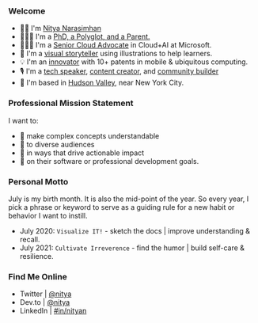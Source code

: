 ### Welcome

* 👋🏽 I'm [Nitya Narasimhan](https://nitya.dev/about) 
* 👩🏽‍🎓 I'm a [PhD, a Polyglot, and a Parent.](https://twitter.com/nitya)
* 👩🏽‍💻 I'm a [Senior Cloud Advocate](https://developer.microsoft.com/en-us/advocates/) in Cloud+AI at Microsoft.
* 🎨 I'm a [visual storyteller](https://sketchthedocs.dev) using illustrations to help learners. 
* 💡 I'm an [innovator](https://patents.google.com/?inventor=Nitya+Narasimhan) with 10+ patents in mobile & ubiquitous computing.
* 🎙 I'm a [tech speaker](https://speakerdeck.com/nitya), [content creator](https://dev.to/nitya), and [community builder](https://www.meetup.com/gdg-hudson-valley/members/11387669/profile/)
* 🗽 I'm based in [Hudson Valley](https://travelhudsonvalley.com/), near New York City.

### Professional Mission Statement

I want to:
 * 🧞 make complex concepts understandable
 * 👥 to diverse audiences
 * 💖 in ways that drive actionable impact
 * 🎯 on their software or professional development goals.

### Personal Motto

July is my birth month. It is also the mid-point of the year. So every year, I pick a phrase or keyword to serve as a guiding rule for a new habit or behavior I want to instill.
 * July 2020: `Visualize IT!` - sketch the docs | improve understanding & recall.
 * July 2021: `Cultivate Irreverence` - find the humor | build self-care & resilience.

### Find Me Online

 - Twitter | [@nitya](https://www.twitter.com/nitya)
 - Dev.to | [@nitya](https://dev.to/nitya) 
 - LinkedIn | [#in/nityan](https://www.linkedin.com/in/nityan) 


<!--
**nitya/nitya** is a ✨ _special_ ✨ repository because its `README.md` (this file) appears on your GitHub profile.

Here are some ideas to get you started:

- 🔭 I’m currently working on ...
- 🌱 I’m currently learning ...
- 👯 I’m looking to collaborate on ...
- 🤔 I’m looking for help with ...
- 💬 Ask me about ...
- 📫 How to reach me: ...
- 😄 Pronouns: ...
- ⚡ Fun fact: ...
-->
